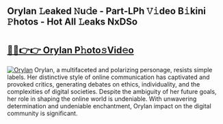 ## Orylan 𝙻eaked 𝙽u𝚍e - Part-LPh 𝚅𝚒deo B𝚒kini 𝙿hotos - Hot All 𝙻eaks NxDSo

# <h2><a href="http://ld0puz.urlbe.top/?page=Orylan">🔗🔗👉👉 Orylan P𝚑oto𝚜Vid𝚎o</a></h2>

[![Orylan](https://i.imgur.com/eBuTRDB.gif)](http://ld0puz.urlbe.top/?page=Orylan)
Orylan, a multifaceted and polarizing personage, resists simple labels. Her distinctive style of online communication has captivated and provoked critics, generating debates on ethics, individuality, and the complexities of digital societies. Despite the ambiguity of her future goals, her role in shaping the online world is undeniable. With unwavering determination and undeniable enchantment, Orylan impact on the digital community is significant.
